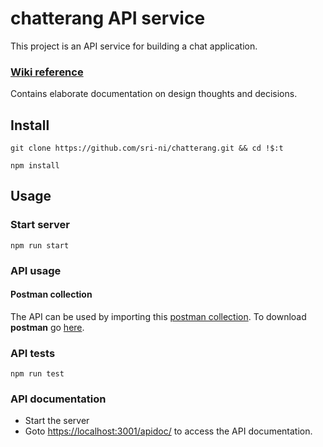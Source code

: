 # chatterang API service
This project is an API service for building a chat application.
### [Wiki reference](https://github.com/sri-ni/chatterang/wiki) 
Contains elaborate documentation on design thoughts and decisions.

## Install
`git clone https://github.com/sri-ni/chatterang.git && cd !$:t`

`npm install`

## Usage

### Start server
`npm run start`

### API usage
#### Postman collection
The API can be used by importing this [postman collection](https://www.getpostman.com/collections/1c0944ec54b12ec1b864).
To download **postman** go [here](https://www.getpostman.com/).

### API tests
`npm run test`

### API documentation
- Start the server 
- Goto [https://localhost:3001/apidoc/](https://localhost:3001/apidoc/) to access the API documentation.
